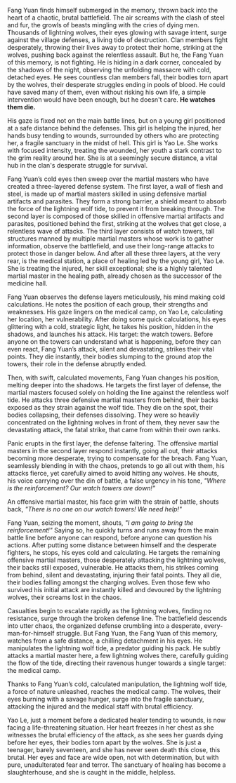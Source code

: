 Fang Yuan finds himself submerged in the memory, thrown back into the heart of a chaotic, brutal battlefield. The air screams with the clash of steel and fur, the growls of beasts mingling with the cries of dying men. Thousands of lightning wolves, their eyes glowing with savage intent, surge against the village defenses, a living tide of destruction. Clan members fight desperately, throwing their lives away to protect their home, striking at the wolves, pushing back against the relentless assault. But he, the Fang Yuan of this memory, is not fighting. He is hiding in a dark corner, concealed by the shadows of the night, observing the unfolding massacre with cold, detached eyes. He sees countless clan members fall, their bodies torn apart by the wolves, their desperate struggles ending in pools of blood. He could have saved many of them, even without risking his own life, a simple intervention would have been enough, but he doesn't care. **He watches them die.**

His gaze is fixed not on the main battle lines, but on a young girl positioned at a safe distance behind the defenses. This girl is helping the injured, her hands busy tending to wounds, surrounded by others who are protecting her, a fragile sanctuary in the midst of hell. This girl is Yao Le. She works with focused intensity, treating the wounded, her youth a stark contrast to the grim reality around her. She is at a seemingly secure distance, a vital hub in the clan's desperate struggle for survival.

Fang Yuan’s cold eyes then sweep over the martial masters who have created a three-layered defense system. The first layer, a wall of flesh and steel, is made up of martial masters skilled in using defensive martial artifacts and parasites. They form a strong barrier, a shield meant to absorb the force of the lightning wolf tide, to prevent it from breaking through. The second layer is composed of those skilled in offensive martial artifacts and parasites, positioned behind the first, striking at the wolves that get close, a relentless wave of attacks. The third layer consists of watch towers, tall structures manned by multiple martial masters whose work is to gather information, observe the battlefield, and use their long-range attacks to protect those in danger below. And after all these three layers, at the very rear, is the medical station, a place of healing led by the young girl, Yao Le. She is treating the injured, her skill exceptional; she is a highly talented martial master in the healing path, already chosen as the successor of the medicine hall.

Fang Yuan observes the defense layers meticulously, his mind making cold calculations. He notes the position of each group, their strengths and weaknesses. His gaze lingers on the medical camp, on Yao Le, calculating her location, her vulnerability. After doing some quick calculations, his eyes glittering with a cold, strategic light, he takes his position, hidden in the shadows, and launches his attack. His target: the watch towers. Before anyone on the towers can understand what is happening, before they can even react, Fang Yuan’s attack, silent and devastating, strikes their vital points. They die instantly, their bodies slumping to the ground atop the towers, their role in the defense abruptly ended.

Then, with swift, calculated movements, Fang Yuan changes his position, melting deeper into the shadows. He targets the first layer of defense, the martial masters focused solely on holding the line against the relentless wolf tide. He attacks three defensive martial masters from behind, their backs exposed as they strain against the wolf tide. They die on the spot, their bodies collapsing, their defenses dissolving. They were so heavily concentrated on the lightning wolves in front of them, they never saw the devastating attack, the fatal strike, that came from within their own ranks.

Panic erupts in the first layer, the defense faltering. The offensive martial masters in the second layer respond instantly, going all out, their attacks becoming more desperate, trying to compensate for the breach. Fang Yuan, seamlessly blending in with the chaos, pretends to go all out with them, his attacks fierce, yet carefully aimed to avoid hitting any wolves. He shouts, his voice carrying over the din of battle, a false urgency in his tone, _"Where is the reinforcement? Our watch towers are down!"_

An offensive martial master, his face grim with the strain of battle, shouts back, _"There is no one on our watch towers! We need help!"_

Fang Yuan, seizing the moment, shouts, _"I am going to bring the reinforcement!"_ Saying so, he quickly turns and runs away from the main battle line before anyone can respond, before anyone can question his actions. After putting some distance between himself and the desperate fighters, he stops, his eyes cold and calculating. He targets the remaining offensive martial masters, those desperately attacking the lightning wolves, their backs still exposed, vulnerable. He attacks them, his strikes coming from behind, silent and devastating, injuring their fatal points. They all die, their bodies falling amongst the charging wolves. Even those few who survived his initial attack are instantly killed and devoured by the lightning wolves, their screams lost in the chaos.

Casualties begin to escalate rapidly as the lightning wolves, finding no resistance, surge through the broken defense line. The battlefield descends into utter chaos, the organized defense crumbling into a desperate, every-man-for-himself struggle. But Fang Yuan, the Fang Yuan of this memory, watches from a safe distance, a chilling detachment in his eyes. He manipulates the lightning wolf tide, a predator guiding his pack. He subtly attacks a martial master here, a few lightning wolves there, carefully guiding the flow of the tide, directing their ravenous hunger towards a single target: the medical camp.

Thanks to Fang Yuan’s cold, calculated manipulation, the lightning wolf tide, a force of nature unleashed, reaches the medical camp. The wolves, their eyes burning with a savage hunger, surge into the fragile sanctuary, attacking the injured and the medical staff with brutal efficiency.

Yao Le, just a moment before a dedicated healer tending to wounds, is now facing a life-threatening situation. Her heart freezes in her chest as she witnesses the brutal efficiency of the attack, as she sees her guards dying before her eyes, their bodies torn apart by the wolves. She is just a teenager, barely seventeen, and she has never seen death this close, this brutal. Her eyes and face are wide open, not with determination, but with pure, unadulterated fear and terror. The sanctuary of healing has become a slaughterhouse, and she is caught in the middle, helpless.